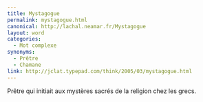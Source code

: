 ```yaml
---
title: Mystagogue
permalink: mystagogue.html
canonical: http://lachal.neamar.fr/Mystagogue
layout: word
categories:
  - Mot complexe
synonyms:
  - Prêtre
  - Chamane
link: http://jclat.typepad.com/think/2005/03/mystagogue.html
---
```


Prêtre qui initiait aux mystères sacrés de la religion chez les grecs.

